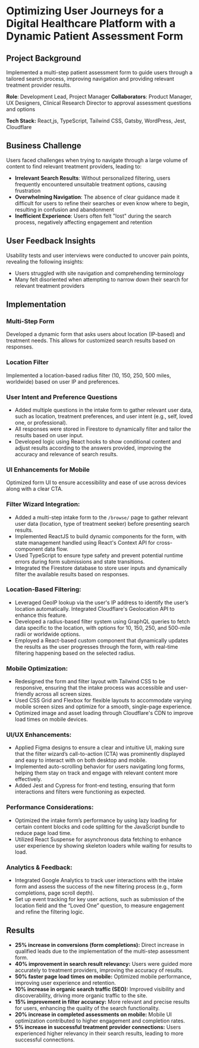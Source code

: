 # Optimizing User Journeys for a Digital Healthcare Platform with a Dynamic Patient Assessment Form

## Project Background
Implemented a multi-step patient assessment form to guide users through a tailored search process, improving navigation and providing relevant treatment provider results.

<b>Role</b>: Development Lead, Project Manager
<b>Collaborators</b>: Product Manager, UX Designers, Clinical Research Director to approval assessment questions and options

**Tech Stack:** React,js, TypeScript, Tailwind CSS, Gatsby, WordPress, Jest, Cloudflare

## Business Challenge  
Users faced challenges when trying to navigate through a large volume of content to find relevant treatment providers, leading to:  

- **Irrelevant Search Results**: Without personalized filtering, users frequently encountered unsuitable treatment options, causing frustration 
- **Overwhelming Navigation**: The absence of clear guidance made it difficult for users to refine their searches or even know where to begin, resulting in confusion and abandonment  
- **Inefficient Experience**: Users often felt "lost" during the search process, negatively affecting engagement and retention  

## User Feedback Insights  
Usability tests and user interviews were conducted to uncover pain points, revealing the following insights:  

- Users struggled with site navigation and comprehending terminology  
- Many felt disoriented when attempting to narrow down their search for relevant treatment providers

## Implementation

### Multi-Step Form
Developed a dynamic form that asks users about location (IP-based) and treatment needs. This allows for customized search results based on responses.

### Location Filter
Implemented a location-based radius filter (10, 150, 250, 500 miles, worldwide) based on user IP and preferences.

### User Intent and Preference Questions
- Added multiple questions in the intake form to gather relevant user data, such as location, treatment preferences, and user intent (e.g., self, loved one, or professional).
- All responses were stored in Firestore to dynamically filter and tailor the results based on user input.
- Developed logic using React hooks to show conditional content and adjust results according to the answers provided, improving the accuracy and relevance of search results.

### UI Enhancements for Mobile
Optimized form UI to ensure accessibility and ease of use across devices along with a clear CTA.


### Filter Wizard Integration:
- Added a multi-step intake form to the `/browse/` page to gather relevant user data (location, type of treatment seeker) before presenting search results.
- Implemented ReactJS to build dynamic components for the form, with state management handled using React's Context API for cross-component data flow.
- Used TypeScript to ensure type safety and prevent potential runtime errors during form submissions and state transitions.
- Integrated the Firestore database to store user inputs and dynamically filter the available results based on responses.

### Location-Based Filtering:
- Leveraged GeoIP lookup via the user's IP address to identify the user’s location automatically. Integrated Cloudflare's Geolocation API to enhance this feature.
- Developed a radius-based filter system using GraphQL queries to fetch data specific to the location, with options for 10, 150, 250, and 500-mile radii or worldwide options.
- Employed a React-based custom component that dynamically updates the results as the user progresses through the form, with real-time filtering happening based on the selected radius.

### Mobile Optimization:
- Redesigned the form and filter layout with Tailwind CSS to be responsive, ensuring that the intake process was accessible and user-friendly across all screen sizes.
- Used CSS Grid and Flexbox for flexible layouts to accommodate varying mobile screen sizes and optimize for a smooth, single-page experience.
- Optimized image and asset loading through Cloudflare's CDN to improve load times on mobile devices.

### UI/UX Enhancements:
- Applied Figma designs to ensure a clear and intuitive UI, making sure that the filter wizard’s call-to-action (CTA) was prominently displayed and easy to interact with on both desktop and mobile.
- Implemented auto-scrolling behavior for users navigating long forms, helping them stay on track and engage with relevant content more effectively.
- Added Jest and Cypress for front-end testing, ensuring that form interactions and filters were functioning as expected.

### Performance Considerations:
- Optimized the intake form’s performance by using lazy loading for certain content blocks and code splitting for the JavaScript bundle to reduce page load time.
- Utilized React Suspense for asynchronous data fetching to enhance user experience by showing skeleton loaders while waiting for results to load.

### Analytics & Feedback:
- Integrated Google Analytics to track user interactions with the intake form and assess the success of the new filtering process (e.g., form completions, page scroll depth).
- Set up event tracking for key user actions, such as submission of the location field and the “Loved One” question, to measure engagement and refine the filtering logic.

## Results
- **25% increase in conversions (form completions):** Direct increase in qualified leads due to the implementation of the multi-step assessment form.
- **40% improvement in search result relevancy:** Users were guided more accurately to treatment providers, improving the accuracy of results.
- **50% faster page load times on mobile:** Optimized mobile performance, improving user experience and retention.
- **10% increase in organic search traffic (SEO):** Improved visibility and discoverability, driving more organic traffic to the site.
- **15% improvement in filter accuracy:** More relevant and precise results for users, enhancing the quality of the search functionality.
- **20% increase in completed assessments on mobile:** Mobile UI optimization contributed to higher engagement and completion rates.
- **5% increase in successful treatment provider connections:** Users experienced higher relevancy in their search results, leading to more successful connections.
